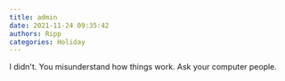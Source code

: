 ```yaml
---
title: admin
date: 2021-11-24 09:35:42
authors: Ripp
categories: Holiday
---
```


 I didn't.  You misunderstand how things work. Ask your computer people.